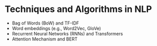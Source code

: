 # Techniques and Algorithms in NLP

* Bag of Words (BoW) and TF-IDF
* Word embeddings (e.g., Word2Vec, GloVe)
* Recurrent Neural Networks (RNNs) and Transformers
* Attention Mechanism and BERT
